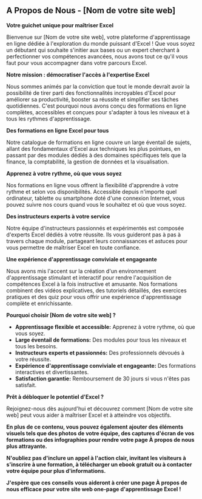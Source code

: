 ## A Propos de Nous - [Nom de votre site web]

**Votre guichet unique pour maîtriser Excel**

Bienvenue sur [Nom de votre site web], votre plateforme d'apprentissage en ligne dédiée à l'exploration du monde puissant d'Excel ! Que vous soyez un débutant qui souhaite s'initier aux bases ou un expert cherchant à perfectionner vos compétences avancées, nous avons tout ce qu'il vous faut pour vous accompagner dans votre parcours Excel.

**Notre mission : démocratiser l'accès à l'expertise Excel**

Nous sommes animés par la conviction que tout le monde devrait avoir la possibilité de tirer parti des fonctionnalités incroyables d'Excel pour améliorer sa productivité, booster sa réussite et simplifier ses tâches quotidiennes. C'est pourquoi nous avons conçu des formations en ligne complètes, accessibles et conçues pour s'adapter à tous les niveaux et à tous les rythmes d'apprentissage.

**Des formations en ligne Excel pour tous**

Notre catalogue de formations en ligne couvre un large éventail de sujets, allant des fondamentaux d'Excel aux techniques les plus pointues, en passant par des modules dédiés à des domaines spécifiques tels que la finance, la comptabilité, la gestion de données et la visualisation. 

**Apprenez à votre rythme, où que vous soyez**

Nos formations en ligne vous offrent la flexibilité d'apprendre à votre rythme et selon vos disponibilités. Accessible depuis n'importe quel ordinateur, tablette ou smartphone doté d'une connexion Internet, vous pouvez suivre nos cours quand vous le souhaitez et où que vous soyez.

**Des instructeurs experts à votre service**

Notre équipe d'instructeurs passionnés et expérimentés est composée d'experts Excel dédiés à votre réussite. Ils vous guideront pas à pas à travers chaque module, partageant leurs connaissances et astuces pour vous permettre de maîtriser Excel en toute confiance.

**Une expérience d'apprentissage conviviale et engageante**

Nous avons mis l'accent sur la création d'un environnement d'apprentissage stimulant et interactif pour rendre l'acquisition de compétences Excel à la fois instructive et amusante. Nos formations combinent des vidéos explicatives, des tutoriels détaillés, des exercices pratiques et des quiz pour vous offrir une expérience d'apprentissage complète et enrichissante.

**Pourquoi choisir [Nom de votre site web] ?**

* **Apprentissage flexible et accessible:** Apprenez à votre rythme, où que vous soyez.
* **Large éventail de formations:** Des modules pour tous les niveaux et tous les besoins.
* **Instructeurs experts et passionnés:** Des professionnels dévoués à votre réussite.
* **Expérience d'apprentissage conviviale et engageante:** Des formations interactives et divertissantes.
* **Satisfaction garantie:** Remboursement de 30 jours si vous n'êtes pas satisfait.

**Prêt à débloquer le potentiel d'Excel ?**

Rejoignez-nous dès aujourd'hui et découvrez comment [Nom de votre site web] peut vous aider à maîtriser Excel et à atteindre vos objectifs.

**En plus de ce contenu, vous pouvez également ajouter des éléments visuels tels que des photos de votre équipe, des captures d'écran de vos formations ou des infographies pour rendre votre page À propos de nous plus attrayante.**

**N'oubliez pas d'inclure un appel à l'action clair, invitant les visiteurs à s'inscrire à une formation, à télécharger un ebook gratuit ou à contacter votre équipe pour plus d'informations.**

**J'espère que ces conseils vous aideront à créer une page À propos de nous efficace pour votre site web one-page d'apprentissage Excel !**